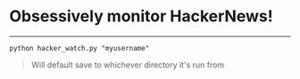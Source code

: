 # Obsessively monitor HackerNews!
---

`python hacker_watch.py "myusername"`

> Will default save to whichever directory it's run from



